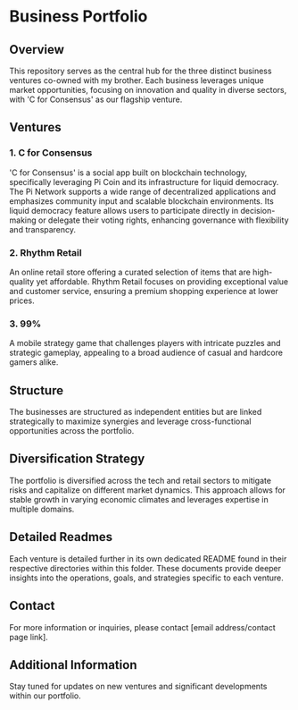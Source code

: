 # Business Portfolio

## Overview
This repository serves as the central hub for the three distinct business ventures co-owned with my brother. Each business leverages unique market opportunities, focusing on innovation and quality in diverse sectors, with 'C for Consensus' as our flagship venture.

## Ventures

### 1. C for Consensus
'C for Consensus' is a social app built on blockchain technology, specifically leveraging Pi Coin and its infrastructure for liquid democracy. The Pi Network supports a wide range of decentralized applications and emphasizes community input and scalable blockchain environments. Its liquid democracy feature allows users to participate directly in decision-making or delegate their voting rights, enhancing governance with flexibility and transparency.

### 2. Rhythm Retail
An online retail store offering a curated selection of items that are high-quality yet affordable. Rhythm Retail focuses on providing exceptional value and customer service, ensuring a premium shopping experience at lower prices.

### 3. 99%
A mobile strategy game that challenges players with intricate puzzles and strategic gameplay, appealing to a broad audience of casual and hardcore gamers alike.

## Structure
The businesses are structured as independent entities but are linked strategically to maximize synergies and leverage cross-functional opportunities across the portfolio.

## Diversification Strategy
The portfolio is diversified across the tech and retail sectors to mitigate risks and capitalize on different market dynamics. This approach allows for stable growth in varying economic climates and leverages expertise in multiple domains.

## Detailed Readmes
Each venture is detailed further in its own dedicated README found in their respective directories within this folder. These documents provide deeper insights into the operations, goals, and strategies specific to each venture.

## Contact
For more information or inquiries, please contact [email address/contact page link].

## Additional Information
Stay tuned for updates on new ventures and significant developments within our portfolio.

